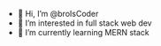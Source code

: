 - 👋 Hi, I’m @broIsCoder
- 👀 I’m interested in full stack web dev
- 🌱 I’m currently learning MERN stack

<!---
broIsCoder/broIsCoder is a ✨ special ✨ repository because its `README.md` (this file) appears on your GitHub profile.
You can click the Preview link to take a look at your changes.
--->

